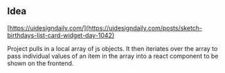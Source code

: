 ## Idea

[https://uidesigndaily.com/](https://uidesigndaily.com/posts/sketch-birthdays-list-card-widget-day-1042)

Project pulls in a local array of js objects. It then iteriates over the array to pass individual values of an item in the array into a react component to be shown on the frontend.
